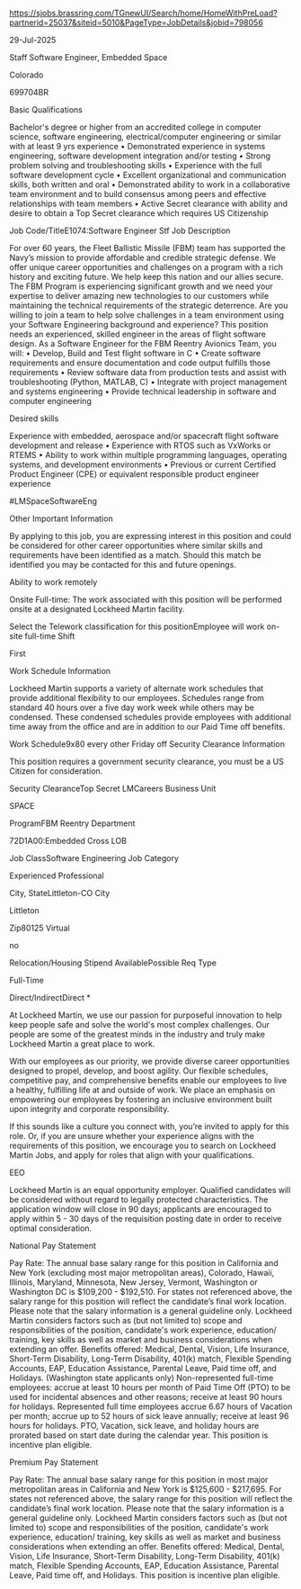 https://sjobs.brassring.com/TGnewUI/Search/home/HomeWithPreLoad?partnerid=25037&siteid=5010&PageType=JobDetails&jobid=798056

29-Jul-2025

Staff Software Engineer, Embedded
Space

Colorado

699704BR

Basic Qualifications

Bachelor's degree or higher from an accredited college in computer science, software engineering, electrical/computer engineering or similar with at least 9 yrs experience
• Demonstrated experience in systems engineering, software development integration and/or testing
• Strong problem solving and troubleshooting skills
• Experience with the full software development cycle
• Excellent organizational and communication skills, both written and oral
• Demonstrated ability to work in a collaborative team environment and to build consensus among peers and effective relationships with team members
• Active Secret clearance with ability and desire to obtain a Top Secret clearance which requires US Citizenship

Job Code/TitleE1074:Software Engineer Stf
Job Description

For over 60 years, the Fleet Ballistic Missile (FBM) team has supported the Navy’s mission to provide affordable and credible strategic defense. We offer unique career opportunities and challenges on a program with a rich history and exciting future. We help keep this nation and our allies secure. The FBM Program is experiencing significant growth and we need your expertise to deliver amazing new technologies to our customers while maintaining the technical requirements of the strategic deterrence.
Are you willing to join a team to help solve challenges in a team environment using your Software Engineering background and experience? This position needs an experienced, skilled engineer in the areas of flight software design.
As a Software Engineer for the FBM Reentry Avionics Team, you will:
• Develop, Build and Test flight software in C
• Create software requirements and ensure documentation and code output fulfills those requirements
• Review software data from production tests and assist with troubleshooting (Python, MATLAB, C)
• Integrate with project management and systems engineering
• Provide technical leadership in software and computer engineering

Desired skills

Experience with embedded, aerospace and/or spacecraft flight software development and release
• Experience with RTOS such as VxWorks or RTEMS
• Ability to work within multiple programming languages, operating systems, and development environments
• Previous or current Certified Product Engineer (CPE) or equivalent responsible product engineer experience

#LMSpaceSoftwareEng

Other Important Information

By applying to this job, you are expressing interest in this position and could be considered for other career opportunities where similar skills and requirements have been identified as a match. Should this match be identified you may be contacted for this and future openings.

Ability to work remotely

Onsite Full-time: The work associated with this position will be performed onsite at a designated Lockheed Martin facility.

Select the Telework classification for this positionEmployee will work on-site full-time
Shift

First

Work Schedule Information

Lockheed Martin supports a variety of alternate work schedules that provide additional flexibility to our employees. Schedules range from standard 40 hours over a five day work week while others may be condensed. These condensed schedules provide employees with additional time away from the office and are in addition to our Paid Time off benefits.

Work Schedule9x80 every other Friday off
Security Clearance Information

This position requires a government security clearance, you must be a US Citizen for consideration.

Security ClearanceTop Secret
LMCareers Business Unit

SPACE

ProgramFBM Reentry
Department

72D1A00:Embedded Cross LOB

Job ClassSoftware Engineering
Job Category

Experienced Professional

City, StateLittleton-CO
City

Littleton

Zip80125
Virtual

no

Relocation/Housing Stipend AvailablePossible
Req Type

Full-Time

Direct/IndirectDirect
*

At Lockheed Martin, we use our passion for purposeful innovation to help keep people safe and solve the world's most complex challenges. Our people are some of the greatest minds in the industry and truly make Lockheed Martin a great place to work.

With our employees as our priority, we provide diverse career opportunities designed to propel, develop, and boost agility. Our flexible schedules, competitive pay, and comprehensive benefits enable our employees to live a healthy, fulfilling life at and outside of work. We place an emphasis on empowering our employees by fostering an inclusive environment built upon integrity and corporate responsibility.

If this sounds like a culture you connect with, you’re invited to apply for this role. Or, if you are unsure whether your experience aligns with the requirements of this position, we encourage you to search on Lockheed Martin Jobs, and apply for roles that align with your qualifications.

EEO

Lockheed Martin is an equal opportunity employer. Qualified candidates will be considered without regard to legally protected characteristics.
The application window will close in 90 days; applicants are encouraged to apply within 5 - 30 days of the requisition posting date in order to receive optimal consideration.

National Pay Statement

Pay Rate: The annual base salary range for this position in California and New York (excluding most major metropolitan areas), Colorado, Hawaii, Illinois, Maryland, Minnesota, New Jersey, Vermont, Washington or Washington DC is $109,200 - $192,510. For states not referenced above, the salary range for this position will reflect the candidate’s final work location. Please note that the salary information is a general guideline only. Lockheed Martin considers factors such as (but not limited to) scope and responsibilities of the position, candidate's work experience, education/ training, key skills as well as market and business considerations when extending an offer. Benefits offered: Medical, Dental, Vision, Life Insurance, Short-Term Disability, Long-Term Disability, 401(k) match, Flexible Spending Accounts, EAP, Education Assistance, Parental Leave, Paid time off, and Holidays. (Washington state applicants only) Non-represented full-time employees: accrue at least 10 hours per month of Paid Time Off (PTO) to be used for incidental absences and other reasons; receive at least 90 hours for holidays. Represented full time employees accrue 6.67 hours of Vacation per month; accrue up to 52 hours of sick leave annually; receive at least 96 hours for holidays. PTO, Vacation, sick leave, and holiday hours are prorated based on start date during the calendar year. This position is incentive plan eligible.

Premium Pay Statement

Pay Rate: The annual base salary range for this position in most major metropolitan areas in California and New York is $125,600 - $217,695. For states not referenced above, the salary range for this position will reflect the candidate’s final work location. Please note that the salary information is a general guideline only. Lockheed Martin considers factors such as (but not limited to) scope and responsibilities of the position, candidate's work experience, education/ training, key skills as well as market and business considerations when extending an offer. Benefits offered: Medical, Dental, Vision, Life Insurance, Short-Term Disability, Long-Term Disability, 401(k) match, Flexible Spending Accounts, EAP, Education Assistance, Parental Leave, Paid time off, and Holidays. This position is incentive plan eligible.